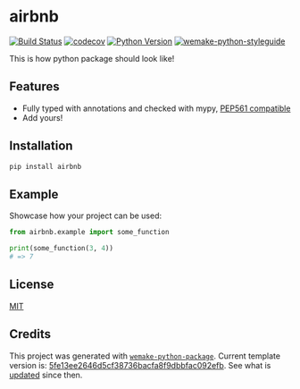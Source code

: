 # airbnb

[![Build Status](https://github.com/aljeshishe/airbnb/workflows/test/badge.svg?branch=master&event=push)](https://github.com/aljeshishe/airbnb/actions?query=workflow%3Atest)
[![codecov](https://codecov.io/gh/aljeshishe/airbnb/branch/master/graph/badge.svg)](https://codecov.io/gh/aljeshishe/airbnb)
[![Python Version](https://img.shields.io/pypi/pyversions/airbnb.svg)](https://pypi.org/project/airbnb/)
[![wemake-python-styleguide](https://img.shields.io/badge/style-wemake-000000.svg)](https://github.com/wemake-services/wemake-python-styleguide)

This is how python package should look like!


## Features

- Fully typed with annotations and checked with mypy, [PEP561 compatible](https://www.python.org/dev/peps/pep-0561/)
- Add yours!


## Installation

```bash
pip install airbnb
```


## Example

Showcase how your project can be used:

```python
from airbnb.example import some_function

print(some_function(3, 4))
# => 7
```

## License

[MIT](https://github.com/aljeshishe/airbnb/blob/master/LICENSE)


## Credits

This project was generated with [`wemake-python-package`](https://github.com/wemake-services/wemake-python-package). Current template version is: [5fe13ee2646d5cf38736bacfa8f9dbbfac092efb](https://github.com/wemake-services/wemake-python-package/tree/5fe13ee2646d5cf38736bacfa8f9dbbfac092efb). See what is [updated](https://github.com/wemake-services/wemake-python-package/compare/5fe13ee2646d5cf38736bacfa8f9dbbfac092efb...master) since then.
